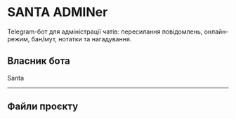 # SANTA ADMINer

Telegram-бот для адміністрації чатів: пересилання повідомлень, онлайн-режим, бан/мут, нотатки та нагадування.

## Власник бота
Santa

---

## Файли проєкту

